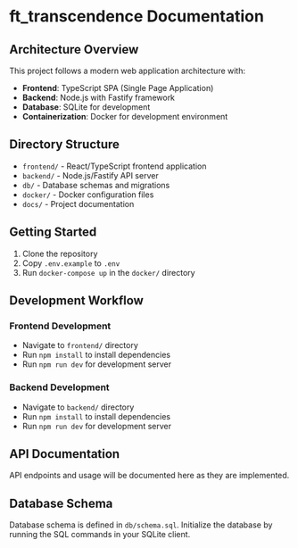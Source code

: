 # ft_transcendence Documentation

## Architecture Overview

This project follows a modern web application architecture with:

- **Frontend**: TypeScript SPA (Single Page Application)
- **Backend**: Node.js with Fastify framework
- **Database**: SQLite for development
- **Containerization**: Docker for development environment

## Directory Structure

- `frontend/` - React/TypeScript frontend application
- `backend/` - Node.js/Fastify API server
- `db/` - Database schemas and migrations
- `docker/` - Docker configuration files
- `docs/` - Project documentation

## Getting Started

1. Clone the repository
2. Copy `.env.example` to `.env`
3. Run `docker-compose up` in the `docker/` directory

## Development Workflow

### Frontend Development
- Navigate to `frontend/` directory
- Run `npm install` to install dependencies
- Run `npm run dev` for development server

### Backend Development
- Navigate to `backend/` directory
- Run `npm install` to install dependencies
- Run `npm run dev` for development server

## API Documentation

API endpoints and usage will be documented here as they are implemented.

## Database Schema

Database schema is defined in `db/schema.sql`. Initialize the database by running the SQL commands in your SQLite client.